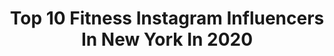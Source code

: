 ---
title: Top 10 Fitness Instagram Influencers In New York In 2020
description: >-
  Find top fitness Instagram influencers in New York in 2020. Most popular hashtags: #fitness #workout #explorepage #inked.
platform: Instagram
profiles:
  - username: "jessejconrad"
    fullname: >-
      J E S S E   C O N R A D
    location: "United States"
    followers: 18376
    engagement: 1672
    commentsToLikes: 0.010547
    id: ck5q77bry09gn0i11f38r3m7m
    verified: false
    hashtags: "#greek, #workout, #winter, #model"
  - username: "modelkatlivingston"
    fullname: >-
      Kat Livingston
    location: "United States"
    followers: 23790
    engagement: 607
    commentsToLikes: 0.023984
    id: ck13abjjjpl5f0i19zcy5tir8
    verified: false
    hashtags: "#harleydavidson, #real, #inkedmodels, #seeyasoon"
  - username: "filmstring"
    fullname: >-
      Josh Stringer
    location: "United States"
    followers: 10341
    engagement: 570
    commentsToLikes: 0.016093
    id: ck134x76nymq20i195zujcevh
    verified: false
    hashtags: "#filmcrew, #actorheadshots, #unitmanager, #stewwyne"
  - username: "brooklynajjan"
    fullname: >-
      𝐁𝐑𝐎𝐎𝐊𝐋𝐘𝐍 𝐀𝐉𝐉𝐀𝐍
    location: "United States"
    followers: 16525
    engagement: 377
    commentsToLikes: 0.080977
    id: ck6trneqtzzx30j713d7z3668
    verified: false
    hashtags: "#throwback, #funnytrick, #whoruntheworldgirls, #versitile"
  - username: "cnpitching"
    fullname: >-
      CN Pitching Performance
    location: "United States"
    followers: 6533
    engagement: 820
    commentsToLikes: 0.009889
    id: ck8t636ihc30x0j787zpd54ty
    verified: false
    hashtags: "#changeupuniversity, #kansascity, #mind, #pitching"
  - username: "scaybay39"
    fullname: >-
      Tommy Scala
    location: "United States"
    followers: 6861
    engagement: 1376
    commentsToLikes: 0.121684
    id: ck6ufcgz9w80e0j71186luxp7
    verified: false
    hashtags: "#triceps, #dream, #mensphysique, #male"
  - username: "briannalwright"
    fullname: >-
      Brianna Wright
    location: "United States"
    followers: 10805
    engagement: 622
    commentsToLikes: 0.040916
    id: ck5hrxcfyvn2a0i11kdw0t4re
    verified: false
    hashtags: "#digitals, #squawpeak, #workoutwithbabyathome, #briannalwright"
  - username: "thelmaortigoza"
    fullname: >-
      Thelma Ortigoza
    location: "United States"
    followers: 215380
    engagement: 103
    commentsToLikes: 0.009278
    id: ck134jj1mwqlm0i190zkjz510
    verified: false
    hashtags: "#glutes, #dogmom, #catskillsmountains, #glute"
  - username: "zikomo.b"
    fullname: >-
      Zikomo Barr, M.Ed.
    location: "United States"
    followers: 3351
    engagement: 931
    commentsToLikes: 0.115155
    id: ck5q5km2wtbzh0i11e0lgdl4p
    verified: false
    hashtags: "#cleanthebench, #bigcityalphas, #honda, #greysuit"
  - username: "oamato"
    fullname: >-
      Olivia Amato
    location: "United States"
    followers: 71348
    engagement: 510
    commentsToLikes: 0.060591
    id: ck0udqxpzjr9h0i19p5g55n2b
    verified: false
    hashtags: "#mattmath"
---